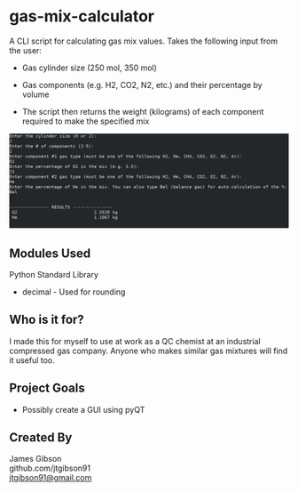 # gas-mix-calculator
A CLI script for calculating gas mix values. Takes the following input from the user:
  - Gas cylinder size (250 mol, 350 mol)
  - Gas components (e.g. H2, CO2, N2, etc.) and their percentage by volume 

  - The script then returns the weight (kilograms) of each component required to make the specified mix
  
![alt text](mix_calc_terminal.png)

## Modules Used

Python Standard Library
  - decimal - Used for rounding

## Who is it for?

I made this for myself to use at work as a QC chemist at an industrial compressed gas company. Anyone who makes similar gas mixtures will find it useful too.

## Project Goals
  - Possibly create a GUI using pyQT


## Created By

James Gibson  
github.com/jtgibson91  
jtgibson91@gmail.com
